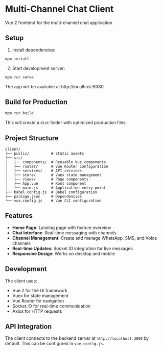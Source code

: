 # Multi-Channel Chat Client

Vue 2 frontend for the multi-channel chat application.

## Setup

1. Install dependencies:
```bash
npm install
```

2. Start development server:
```bash
npm run serve
```

The app will be available at http://localhost:8080

## Build for Production

```bash
npm run build
```

This will create a `dist` folder with optimized production files.

## Project Structure

```
client/
├── public/          # Static assets
├── src/
│   ├── components/  # Reusable Vue components
│   ├── router/      # Vue Router configuration
│   ├── services/    # API services
│   ├── store/       # Vuex state management
│   ├── views/       # Page components
│   ├── App.vue      # Root component
│   └── main.js      # Application entry point
├── babel.config.js  # Babel configuration
├── package.json     # Dependencies
└── vue.config.js    # Vue CLI configuration
```

## Features

- **Home Page**: Landing page with feature overview
- **Chat Interface**: Real-time messaging with channels
- **Channel Management**: Create and manage WhatsApp, SMS, and Voice channels
- **Real-time Updates**: Socket.IO integration for live messages
- **Responsive Design**: Works on desktop and mobile

## Development

The client uses:
- Vue 2 for the UI framework
- Vuex for state management
- Vue Router for navigation
- Socket.IO for real-time communication
- Axios for HTTP requests

## API Integration

The client connects to the backend server at `http://localhost:3000` by default. This can be configured in `vue.config.js`.

